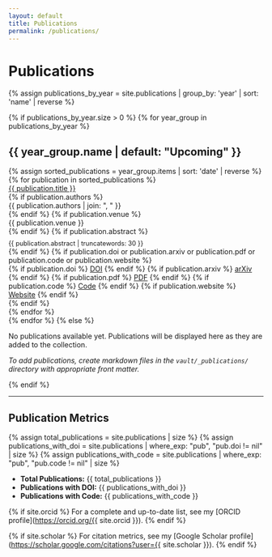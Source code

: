 ```yaml
---
layout: default
title: Publications
permalink: /publications/
---
```


# Publications

{% assign publications_by_year = site.publications | group_by: 'year' | sort: 'name' | reverse %}

{% if publications_by_year.size > 0 %}
{% for year_group in publications_by_year %}
## {{ year_group.name | default: "Upcoming" }}

<div class="publication-list">
  {% assign sorted_publications = year_group.items | sort: 'date' | reverse %}
  {% for publication in sorted_publications %}
  <div class="publication-item">
    <div class="title">
      <a href="{{ publication.url | relative_url }}">{{ publication.title }}</a>
    </div>
    {% if publication.authors %}
    <div class="authors">{{ publication.authors | join: ", " }}</div>
    {% endif %}
    {% if publication.venue %}
    <div class="venue">{{ publication.venue }}</div>
    {% endif %}
    {% if publication.abstract %}
    <div class="abstract" style="margin-top: 0.5rem; font-size: 0.9em; color: var(--secondary-text);">
      {{ publication.abstract | truncatewords: 30 }}
    </div>
    {% endif %}
    {% if publication.doi or publication.arxiv or publication.pdf or publication.code or publication.website %}
    <div class="links">
      {% if publication.doi %}
      <a href="https://doi.org/{{ publication.doi }}" target="_blank" rel="noopener">DOI</a>
      {% endif %}
      {% if publication.arxiv %}
      <a href="https://arxiv.org/abs/{{ publication.arxiv }}" target="_blank" rel="noopener">arXiv</a>
      {% endif %}
      {% if publication.pdf %}
      <a href="{{ publication.pdf | relative_url }}" target="_blank">PDF</a>
      {% endif %}
      {% if publication.code %}
      <a href="{{ publication.code }}" target="_blank" rel="noopener">Code</a>
      {% endif %}
      {% if publication.website %}
      <a href="{{ publication.website }}" target="_blank" rel="noopener">Website</a>
      {% endif %}
    </div>
    {% endif %}
  </div>
  {% endfor %}
</div>
{% endfor %}
{% else %}
<p>No publications available yet. Publications will be displayed here as they are added to the collection.</p>

<p><em>To add publications, create markdown files in the <code>vault/_publications/</code> directory with appropriate front matter.</em></p>
{% endif %}

---

## Publication Metrics

{% assign total_publications = site.publications | size %}
{% assign publications_with_doi = site.publications | where_exp: "pub", "pub.doi != nil" | size %}
{% assign publications_with_code = site.publications | where_exp: "pub", "pub.code != nil" | size %}

- **Total Publications:** {{ total_publications }}
- **Publications with DOI:** {{ publications_with_doi }}
- **Publications with Code:** {{ publications_with_code }}

{% if site.orcid %}
For a complete and up-to-date list, see my [ORCID profile](https://orcid.org/{{ site.orcid }}).
{% endif %}

{% if site.scholar %}
For citation metrics, see my [Google Scholar profile](https://scholar.google.com/citations?user={{ site.scholar }}).
{% endif %}